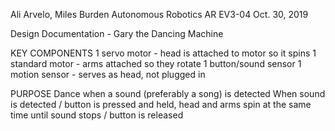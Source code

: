 Ali Arvelo, Miles Burden 
Autonomous Robotics
AR EV3-04
Oct. 30, 2019

Design Documentation - Gary the Dancing Machine			


KEY COMPONENTS
1 servo motor - head is attached to motor so it spins
1 standard motor - arms attached so they rotate
1 button/sound sensor
1 motion sensor - serves as head, not plugged in

PURPOSE
Dance when a sound (preferably a song) is detected
When sound is detected / button is pressed and held, head and arms spin at the same time until sound stops / button is released
